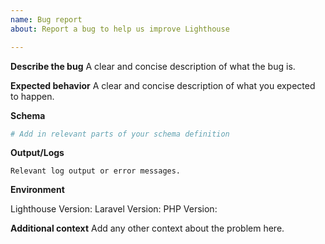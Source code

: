```yaml
---
name: Bug report
about: Report a bug to help us improve Lighthouse

---
```


**Describe the bug**
A clear and concise description of what the bug is.

**Expected behavior**
A clear and concise description of what you expected to happen.

**Schema**

```graphql
# Add in relevant parts of your schema definition
```

**Output/Logs**

```
Relevant log output or error messages.
```

**Environment**

Lighthouse Version:
Laravel Version:
PHP Version:

**Additional context**
Add any other context about the problem here.
